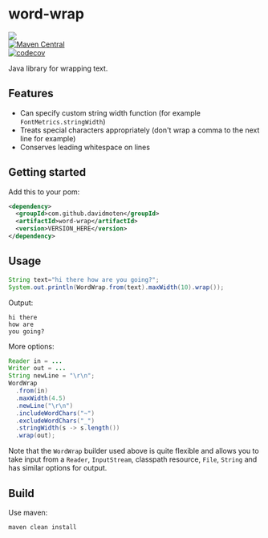 # word-wrap
<a href="https://travis-ci.org/davidmoten/word-wrap"><img src="https://travis-ci.org/davidmoten/word-wrap.svg"/></a><br/>
[![Maven Central](https://maven-badges.herokuapp.com/maven-central/com.github.davidmoten/word-wrap/badge.svg?style=flat)](https://maven-badges.herokuapp.com/maven-central/com.github.davidmoten/word-wrap)<br/>
[![codecov](https://codecov.io/gh/davidmoten/word-wrap/branch/master/graph/badge.svg)](https://codecov.io/gh/davidmoten/word-wrap)

Java library for wrapping text.

## Features
* Can specify custom string width function (for example `FontMetrics.stringWidth`)
* Treats special characters appropriately (don't wrap a comma to the next line for example)
* Conserves leading whitespace on lines

## Getting started
Add this to your pom:

```xml
<dependency>
  <groupId>com.github.davidmoten</groupId>
  <artifactId>word-wrap</artifactId>
  <version>VERSION_HERE</version>
</dependency>
```

## Usage
```java
String text="hi there how are you going?";
System.out.println(WordWrap.from(text).maxWidth(10).wrap());
```
Output:
```
hi there
how are
you going?
```
More options:

```java
Reader in = ...
Writer out = ...
String newLine = "\r\n";
WordWrap
  .from(in)
  .maxWidth(4.5)
  .newLine("\r\n")
  .includeWordChars("~")
  .excludeWordChars("_")
  .stringWidth(s -> s.length())
  .wrap(out);
```

Note that the `WordWrap` builder used above is quite flexible and allows you to take input from a `Reader`, `InputStream`, classpath resource, `File`, `String` and has similar options for output.

## Build
Use maven:
```bash
maven clean install
```

